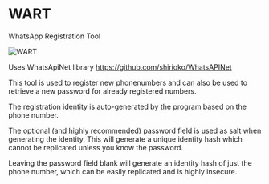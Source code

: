 WART
====

WhatsApp Registration Tool

![WART](https://f.cloud.github.com/assets/1610953/1016583/bfb519ec-0bfd-11e3-8c42-3b44f0014e90.png)

Uses WhatsApiNet library https://github.com/shirioko/WhatsAPINet

This tool is used to register new phonenumbers and can also be used to retrieve a new password for already registered numbers.

The registration identity is auto-generated by the program based on the phone number.

The optional (and highly recommended) password field is used as salt when generating the identity. This will generate a unique identity hash which cannot be replicated unless you know the password.

Leaving the password field blank will generate an identity hash of just the phone number, which can be easily replicated and is highly insecure.
